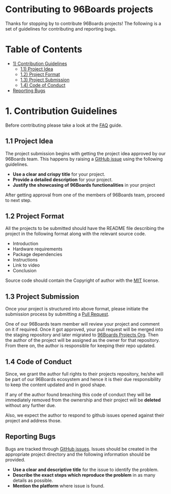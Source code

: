 # Contributing to 96Boards projects

Thanks for stopping by to contribute 96Boards projects! The following is a set
of guidelines for contributing and reporting bugs.

# Table of Contents

* [1) Contribution Guidelines](#contribution-guidelines)
   - [1.1) Project Idea](#11-project-idea)
   - [1.2) Project Format](#12-project-format)
   - [1.3) Project Submission](#13-project-submission)
   - [1.4) Code of Conduct](#14-code-of-conduct)
* [Reporting Bugs](#reporting-bugs)

# 1. Contribution Guidelines

Before contributing please take a look at the [FAQ](FAQ.md) guide. 

## 1.1 Project Idea

The project submission begins with getting the project idea approved by our
96Boards team. This happens by raising a [GitHub issue](https://github.com/96boards/projects/issues)
using the following guidelines.

* **Use a clear and crispy title** for your project.
* **Provide a detailed description** for your project.
* **Justify the showcasing of 96Boards functionalities** in your project

After getting approval from one of the members of 96Boards team, proceed to
next step.

## 1.2 Project Format

All the projects to be submitted should have the README file describing the
project in the following format along with the relevant source code.

* Introduction
* Hardware requirements
* Package dependencies
* Instructions
* Link to video
* Conclusion

Source code should contain the Copyright of author with the
[MIT](https://opensource.org/licenses/MIT) license.

## 1.3 Project Submission

Once your project is structured into above format, please initiate the
submission process by submitting a 
[Pull Request](https://github.com/96boards/projects/pull/new/master).

One of our 96Boards team member will review your project and comment on it if
required. Once it got approved, your pull request will be merged into the
staging repository and later migrated to [96Boards Projects Org](https://github.com/96boards-projects).
Then the author of the project will be assigned as the owner for that
repository. From there on, the author is responsible for keeping their
repo updated.

## 1.4 Code of Conduct

Since, we grant the author full rights to their projects repository, he/she
will be part of our 96Boards ecosystem and hence it is their due responsibility
to keep the content updated and in good shape.

If any of the author found breaching this code of conduct they will be immediately
removed from the ownership and their project will be **deleted** without any
further due.

Also, we expect the author to respond to github issues opened against their
project and address those.

## Reporting Bugs

Bugs are tracked through [GitHub issues](https://guides.github.com/features/issues/).
Issues should be created in the appropriate project directory and the following
information should be provided.

* **Use a clear and descriptive title** for the issue to identify the problem.
* **Describe the exact steps which reproduce the problem** in as many details as possible.
* **Mention the platform** where issue is found.
